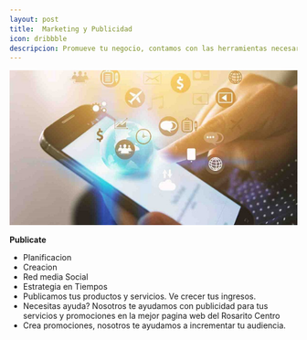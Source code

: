 ```yaml
---
layout: post
title:  Marketing y Publicidad
icon: dribbble
descripcion: Promueve tu negocio, contamos con las herramientas necesarias para ti
---
```


<img src="\assets\img\slide\marketing.jpg" class="img-fluid" alt="Responsive image">


**Publicate**
* Planificacion 
* Creacion                    
* Red media Social
* Estrategia en Tiempos
* Publicamos tus productos y servicios. Ve crecer tus ingresos. 
*  Necesitas ayuda? Nosotros te ayudamos con publicidad para tus servicios y promociones en la mejor pagina web del Rosarito Centro
* Crea promociones, nosotros te ayudamos a incrementar tu audiencia.